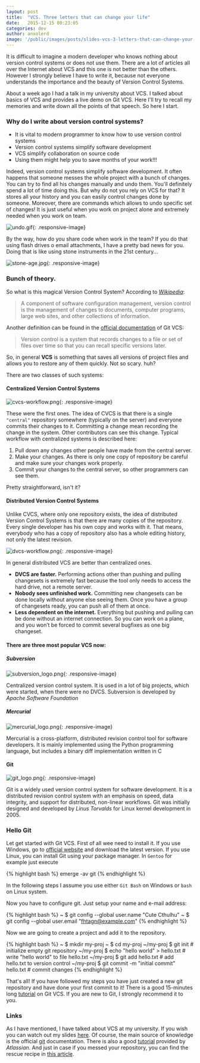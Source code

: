 ```yaml
---
layout: post
title:  "VCS. Three letters that can change your life"
date:   2015-12-15 00:23:05
categories: dev
author: anxolerd
image: '/public/images/posts/slides-vcs-3-letters-that-can-change-your-life/cover.png'
---
```


It is difficult to imagine a modern developer who knows nothing about version control systems or does not use them. There are a lot of articles all over the Internet about VCS and this one is not better than the others.
However I strongly believe I have to write it, because not everyone understands the importance and the beauty of Version Control Systems.

About a week ago I had a talk in my university about VCS. I talked about basics of VCS and provides a live demo on Git VCS. Here I'll try to recall my memories and write down all the points of that speech. So here I start.  

### Why do I write about version control systems?

- It is vital to modern programmer to know how to use version control systems
- Version control systems simplify software development
- VCS simplify collaboration on source code
- Using them might help you to save months of your work!!!

Indeed, version control systems simplify software development. It often happens that someone messes the whole project with a bunch of changes. You can try to find all his changes manually and undo them. You'll definitely spend a lot of time doing this.
But why do not you rely on VCS for that? It stores all your history and you can easily control changes done by someone. Moreover, there are commands which allows to undo specific set of changes! It is just useful when you work on project alone and 
extremely needed when you work on team.

![undo.gif][undo.gif]{: .responsive-image}

By the way, how do you share code when work in the team? If you do that using flash drives o email attachments, I have a pretty bad news for you. Doing that is like using stone instruments in the 21st century...

![stone-age.jpg][stone-age.jpg]{: .responsive-image}


### Bunch of theory.
So what is this magical Version Control System? According to _[Wikipedia][wikipedia]_:

> A component of software configuration management, version control is the management of changes to documents, computer programs, large web sites, and other collections of information.

Another definition can be found in the [official documentation][git-scm-about-vcs] of Git VCS:
 
> Version control is a system that records changes to a file or set of files over time so that you can recall specific versions later.

So, in general __VCS__ is something that saves all versions of project files and allows you to restore any of them quickly. Not so scary. huh?

There are two classes of such systems:

#### Centralized Version Control Systems

![cvcs-workflow.png][cvcs-workflow.png]{: .responsive-image}

These were the first ones. The idea of CVCS is that there is a single `"central"` repository somewhere (typically on the server) and everyone commits their changes to it. Committing a change mean recording the change in the system. Other contributors can see this change. 
Typical workflow with centralized systems is described here:
 
1. Pull down any changes other people have made from the central server.
2. Make your changes. As there is only one copy of repository be careful and make sure your changes work properly.
3. Commit your changes to the central server, so other programmers can see them.

Pretty straightforward, isn't it?

#### Distributed Version Control Systems
Unlike CVCS, where only one repository exists, the idea of distributed Version Control Systems is that there are many copies of the repository. Every single developer has his own copy and works with it. That means, everybody who has a copy of repository also has a whole editing history, not only the latest revision.
 
![dvcs-workflow.png][dvcs-workflow.png]{: .responsive-image}

In general distributed VCS are better than centralized ones.

- __DVCS are faster.__ 
  Performing actions other than pushing and pulling changesets is extremely fast because the tool only needs to access the hard drive, not a remote server.
- __Nobody sees unfinished work.__ 
  Committing new changesets can be done locally without anyone else seeing them. Once you have a group of changesets ready, you can push all of them at once.
- __Less dependent on the internet.__ 
  Everything but pushing and pulling can be done without an internet connection. So you can work on a plane, and you won’t be forced to commit several bugfixes as one big changeset.
  
#### There are three most popular VCS now:

##### Subversion
![subversion_logo.png][subversion_logo.png]{: .responsive-image}

Centralized version control system. It is used in a lot of big projects, which were started, when there were no DVCS. Subversion is developed by _Apache Software Foundation_

##### Mercurial
![mercurial_logo.png][mercurial_logo.png]{: .responsive-image}

Mercurial is a cross-platform, distributed revision control tool for software developers. It is mainly implemented using the Python programming language, but includes a binary diff implementation written in C

#### Git
![git_logo.png][git_logo.png]{: .responsive-image}

Git is a widely used version control system for software development. It is a distributed revision control system with an emphasis on speed, data integrity, and support for distributed, non-linear workflows. Git was initially designed and developed by _Linus Torvalds_ for Linux kernel development in 2005.

### Hello Git
Let get started with Git VCS. First of all wee need to install it. If you use Windows, go to [official website][git-scm-downloads] and download the latest version.
If you use Linux, you can install Git using your package manager. In `Gentoo` for example just execute

{% highlight bash %}
emerge -av git
{% endhighlight %}

In the following steps I assume you use either `Git Bash` on Windows or `bash` on Linux system.

Now you have to configure git. Just setup your name and e-mail address:

{% highlight bash %}
~ $ git config --global user.name "Cute Cthulhu"
~ $ git config --global user.email "fhtagn@example.com"
{% endhighlight %}

Now we are going to create a project and add it to the repository.

{% highlight bash %}
~ $ mkdir my-proj
~ $ cd my-proj
~/my-proj $ git init # initialize empty git repository
~/my-proj $ echo "hello world" > hello.txt # write "hello world" to file hello.txt
~/my-proj $ git add hello.txt # add hello.txt to version control
~/my-proj $ git commit -m "initial commit" hello.txt # commit changes
{% endhighlight %}

That's all! If you have followed my steps you have just created a new git repository and have done your first commit to it!
There is a good 15-minutes long [tutorial][git-tutorial] on Git VCS. If you are new to Git, I strongly recommend it to you.

### Links
As I have mentioned, I have talked about VCS at my university. If you wish you can watch out my slides [here][slides].
Of course, the main source of knowledge is the official [git][git-scm] documentation.
There is also a good [tutorial][atlassian-tutorial] provided by _Atlassian_. And just in case if you messed your repository, you can find the rescue recipe in [this article][git-fix-all].


[undo.gif]: /public/images/posts/slides-vcs-3-letters-that-can-change-your-life/undo.gif
[stone-age.jpg]: /public/images/posts/slides-vcs-3-letters-that-can-change-your-life/stone-age.jpg
[cvcs-workflow.png]: /public/images/posts/slides-vcs-3-letters-that-can-change-your-life/cvcs-workflow.png
[dvcs-workflow.png]: /public/images/posts/slides-vcs-3-letters-that-can-change-your-life/dvcs-workflow.png
[subversion_logo.png]: /public/images/posts/slides-vcs-3-letters-that-can-change-your-life/subversion_logo.png
[mercurial_logo.png]: /public/images/posts/slides-vcs-3-letters-that-can-change-your-life/mercurial_logo.png
[git_logo.png]: /public/images/posts/slides-vcs-3-letters-that-can-change-your-life/git_logo.png

[wikipedia]: https://en.wikipedia.org/wiki/Version_control
[git-scm-about-vcs]: https://git-scm.com/book/en/v2/Getting-Started-About-Version-Control
[git-scm-downloads]: https://git-scm.com/downloads
[git-tutorial]: http://try.github.io
[slides]: http://anxolerd.github.io/kpi-slides-vcs/
[git-scm]: https://git-scm.com/
[atlassian-tutorial]: https://www.atlassian.com/git/tutorials/
[git-fix-all]: https://github.com/blog/2019-how-to-undo-almost-anything-with-git
